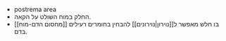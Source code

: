 - postrema area
- החלק במוח השולט על הקאה.
- [[מחסום הדם-מוח]] בו חלש מאפשר ל[[נוירון|נוירונים]] להבחין בחומרים רעילים בדם.